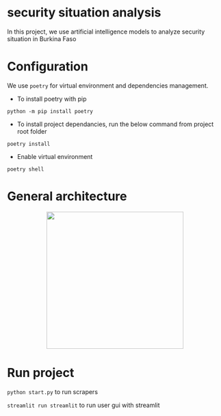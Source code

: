 # security situation analysis

In this project, we use artificial intelligence models to analyze security situation in Burkina Faso

# Configuration 

We use `poetry` for virtual environment and dependencies management.

- To install poetry with pip

```python -m pip install poetry```

- To install project dependancies, run the below command from project root folder

```poetry install```

- Enable virtual environment

```poetry shell``` 

# General architecture
<p align="center">
    <img width="320" src="https://github.com/abdoulfataoh/security-situation-analysis/blob/main/doc/architecture.png">
</p>


# Run project

```python start.py``` to run scrapers

```streamlit run streamlit``` to run user gui with streamlit

